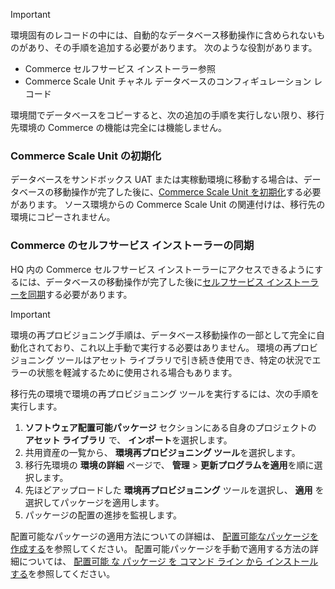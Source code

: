 > [!IMPORTANT]
> 環境固有のレコードの中には、自動的なデータベース移動操作に含められないものがあり、その手順を追加する必要があります。 次のような役割があります。
> - Commerce セルフサービス インストーラー参照
> - Commerce Scale Unit チャネル データベースのコンフィギュレーション レコード

環境間でデータベースをコピーすると、次の追加の手順を実行しない限り、移行先環境の Commerce の機能は完全には機能しません。

### <a name="initialize-commerce-scale-units"></a>Commerce Scale Unit の初期化
データベースをサンドボックス UAT または実稼動環境に移動する場合は、データベースの移動操作が完了した後に、[Commerce Scale Unit を初期化](../deployment/Initialize-Retail-Channels.md)する必要があります。 ソース環境からの Commerce Scale Unit の関連付けは、移行先の環境にコピーされません。 

### <a name="synchronize-commerce-self-service-installers"></a>Commerce のセルフサービス インストーラーの同期
HQ 内の Commerce セルフサービス インストーラーにアクセスできるようにするには、データベースの移動操作が完了した後に[セルフサービス インストーラーを同期](https://docs.microsoft.com/dynamics365/commerce/dev-itpro/synchronize-installers)する必要があります。

> [!IMPORTANT]
> 環境の再プロビジョニング手順は、データベース移動操作の一部として完全に自動化されており、これ以上手動で実行する必要はありません。 環境の再プロビジョニング ツールはアセット ライブラリで引き続き使用でき、特定の状況でエラーの状態を軽減するために使用される場合もあります。 

移行先の環境で環境の再プロビジョニング ツールを実行するには、次の手順を実行します。

1. **ソフトウェア配置可能パッケージ** セクションにある自身のプロジェクトの **アセット ライブラリ** で、 **インポート**を選択します。
2. 共用資産の一覧から、 **環境再プロビジョニング ツール**を選択します。
3. 移行先環境の **環境の詳細** ページで、 **管理** > **更新プログラムを適用**を順に選択します。
4. 先ほどアップロードした **環境再プロビジョニング** ツールを選択し、 **適用** を選択してパッケージを適用します。
5. パッケージの配置の進捗を監視します。

配置可能なパッケージの適用方法についての詳細は、 [配置可能なパッケージを作成する](../deployment/create-apply-deployable-package.md)を参照してください。 配置可能パッケージを手動で適用する方法の詳細については、 [配置可能 な パッケージ を コマンド ライン から インストール する](../deployment/install-deployable-package.md)を参照してください。
